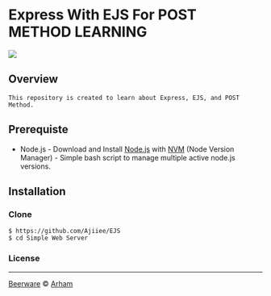 # Express With EJS For POST METHOD LEARNING

![](https://img.shields.io/badge/Dependencies-Express-green.svg)

## Overview

```
This repository is created to learn about Express, EJS, and POST Method.
```

## Prerequiste

- Node.js - Download and Install [Node.js](https://nodejs.org/en/) with [NVM](https://github.com/creationix/nvm) (Node Version Manager) - Simple bash script to manage multiple active node.js versions.

## Installation

### Clone

```
$ https://github.com/Ajiiee/EJS
$ cd Simple Web Server
```

### License

---

[Beerware](https://en.wikipedia.org/wiki/Beerware "Beerware") © [Arham](https://github.com/Ajiiee "Fajriana")
